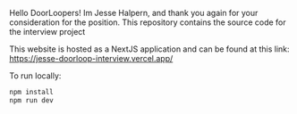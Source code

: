 Hello DoorLoopers! Im Jesse Halpern, and thank you again for your consideration for the position. This repository contains the source code for the interview project

This website is hosted as a NextJS application and can be found at this link: https://jesse-doorloop-interview.vercel.app/

To run locally:

```bash
npm install
npm run dev
```
